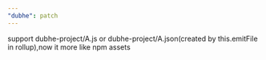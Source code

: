 ```yaml
---
"dubhe": patch
---
```


support dubhe-project/A.js or dubhe-project/A.json(created by this.emitFile in rollup),now it more like npm assets
